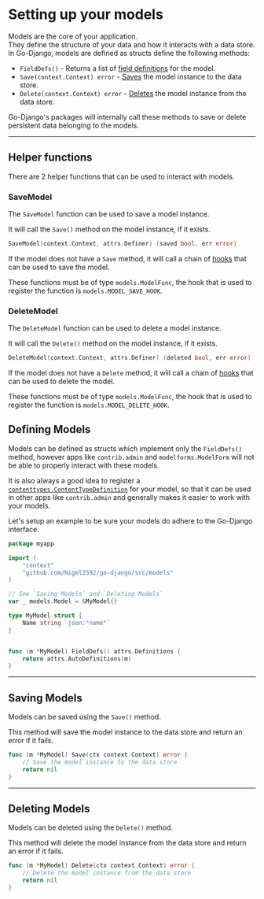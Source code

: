 # Setting up your models

Models are the core of your application.  
They define the structure of your data and how it interacts with a data store.
In Go-Django, models are defined as structs define the following methods:

- `FieldDefs()` - Returns a list of [field definitions](./attrs/interfaces.md#definer) for the model.
- `Save(context.Context) error` - [Saves](./#saving-models) the model instance to the data store.
- `Delete(context.Context) error` - [Deletes](./#deleting-models) the model instance from the data store.

Go-Django's packages will internally call these methods to save or delete persistent data belonging to the models.

---

## Helper functions

There are 2 helper functions that can be used to interact with models.

### SaveModel

The `SaveModel` function can be used to save a model instance.

It will call the `Save()` method on the model instance, if it exists.

```go
SaveModel(context.Context, attrs.Definer) (saved bool, err error)
```

If the model does not have a `Save` method, it will call a chain of [hooks](./hooks.md#hooks) that can be used to save the model.

These functions must be of type `models.ModelFunc`, the hook that is used to register the function is `models.MODEL_SAVE_HOOK`.

### DeleteModel

The `DeleteModel` function can be used to delete a model instance.

It will call the `Delete()` method on the model instance, if it exists.

```go
DeleteModel(context.Context, attrs.Definer) (deleted bool, err error)
```

If the model does not have a `Delete` method, it will call a chain of [hooks](./hooks.md#hooks) that can be used to delete the model.

These functions must be of type `models.ModelFunc`, the hook that is used to register the function is `models.MODEL_DELETE_HOOK`.

## Defining Models

Models can be defined as structs which implement only the `FieldDefs()` method, however apps like `contrib.admin` and `modelforms.ModelForm` will not  
be able to properly interact with these models.

It is also always a good idea to register a [`contenttypes.ContentTypeDefinition`](./contenttypes.md#registering-a-content-type) for your model, so that it can be used in other apps like `contrib.admin` and generally makes it easier to work with your models.

Let's setup an example to be sure your models do adhere to the Go-Django interface.

```go
package myapp

import (
    "context"
    "github.com/Nigel2392/go-django/src/models"
)

// See `Saving Models` and `Deleting Models`
var _ models.Model = &MyModel{}

type MyModel struct {
    Name string `json:"name"`
}


func (m *MyModel) FieldDefs() attrs.Definitions {
    return attrs.AutoDefinitions(m)
}
```

---

## Saving Models

Models can be saved using the `Save()` method.

This method will save the model instance to the data store and return an error if it fails.

```go
func (m *MyModel) Save(ctx context.Context) error {
    // Save the model instance to the data store
    return nil
}
```

---

## Deleting Models

Models can be deleted using the `Delete()` method.

This method will delete the model instance from the data store and return an error if it fails.

```go
func (m *MyModel) Delete(ctx context.Context) error {
    // Delete the model instance from the data store
    return nil
}
```
